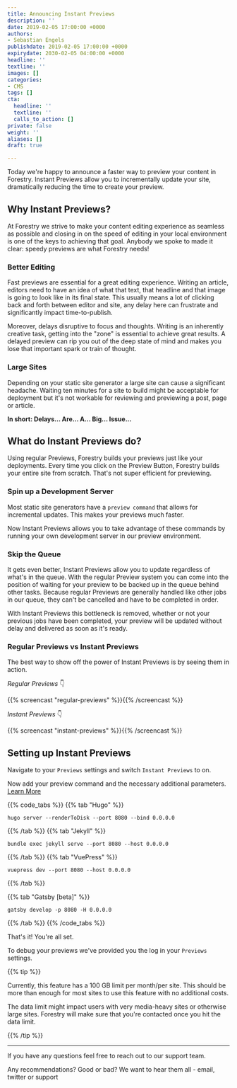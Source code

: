 ```yaml
---
title: Announcing Instant Previews
description: ''
date: 2019-02-05 17:00:00 +0000
authors:
- Sebastian Engels
publishdate: 2019-02-05 17:00:00 +0000
expirydate: 2030-02-05 04:00:00 +0000
headline: ''
textline: ''
images: []
categories:
- CMS
tags: []
cta:
  headline: ''
  textline: ''
  calls_to_action: []
private: false
weight: ''
aliases: []
draft: true

---
```

Today we're happy to announce a faster way to preview your content in Forestry. Instant Previews allow you to incrementally update your site, dramatically reducing the time to create your preview.

## Why Instant Previews?

At Forestry we strive to make your content editing experience as seamless as possible and closing in on the speed of editing in your local environment is one of the keys to achieving that goal. Anybody we spoke to made it clear: speedy previews are what Forestry needs!

### Better Editing

Fast previews are essential for a great editing experience. Writing an article, editors need to have an idea of what that text, that headline and that image is going to look like in its final state. This usually means a lot of clicking back and forth between editor and site, any delay here can frustrate and significantly impact time-to-publish.

Moreover, delays disruptive to focus and thoughts. Writing is an inherently creative task, getting into the "zone" is essential to achieve great results. A delayed preview can rip you out of the deep state of mind and makes you lose that important spark or train of thought.

### Large Sites

Depending on your static site generator a large site can cause a significant headache. Waiting ten minutes for a site to build might be acceptable for deployment but it's not workable for reviewing and previewing a post, page or article.

**In short: Delays... Are... A... Big... Issue...**

## What do Instant Previews do?

Using regular Previews, Forestry builds your previews just like your deployments. Every time you click on the Preview Button, Forestry builds your entire site from scratch. That's not super efficient for previewing.

### Spin up a Development Server

Most static site generators have a `preview command` that allows for incremental updates. This makes your previews much faster.

Now Instant Previews allows you to take advantage of these commands by running your own development server in our preview environment.

### Skip the Queue

It gets even better, Instant Previews allow you to update regardless of what's in the queue. With the regular Preview system you can come into the position of waiting for your preview to be backed up in the queue behind other tasks. Because regular Previews are generally handled like other jobs in our queue, they can't be cancelled and have to be completed in order.

With Instant Previews this bottleneck is removed, whether or not your previous jobs have been completed, your preview will be updated without delay and delivered as soon as it's ready.

### Regular Previews vs Instant Previews

The best way to show off the power of Instant Previews is by seeing them in action.

_Regular Previews_ 👇

{{% screencast "regular-previews" %}}{{% /screencast %}}

_Instant Previews_ 👇

{{% screencast "instant-previews" %}}{{% /screencast %}}

## Setting up Instant Previews

Navigate to your `Previews` settings and switch `Instant Previews` to on.

Now add your preview command and the necessary additional parameters. [Learn More](/docs/instant-previews/)

{{% code_tabs %}} {{% tab "Hugo" %}}

    hugo server --renderToDisk --port 8080 --bind 0.0.0.0

{{% /tab %}} {{% tab "Jekyll" %}}

    bundle exec jekyll serve --port 8080 --host 0.0.0.0

{{% /tab %}} {{% tab "VuePress" %}}

    vuepress dev --port 8080 --host 0.0.0.0

{{% /tab %}}

{{% tab "Gatsby \[beta\]" %}}

    gatsby develop -p 8080 -H 0.0.0.0

{{% /tab %}} {{% /code_tabs %}}

That's it! You're all set.

To debug your previews we've provided you the log in your `Previews` settings.

{{% tip %}}

Currently, this feature has a 100 GB limit per month/per site. This should be more than enough for most sites to use this feature with no additional costs.

The data limit might impact users with very media-heavy sites or otherwise large sites. Forestry will make sure that you're contacted once you hit the data limit.

{{% /tip %}}

***

If you have any questions feel free to reach out to our support team.

Any recommendations? Good or bad? We want to hear them all - email, twitter or support